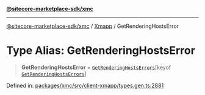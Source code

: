 [**@sitecore-marketplace-sdk/xmc**](../../../../README.md)

***

[@sitecore-marketplace-sdk/xmc](../../../../README.md) / [Xmapp](../README.md) / GetRenderingHostsError

# Type Alias: GetRenderingHostsError

> **GetRenderingHostsError** = [`GetRenderingHostsErrors`](GetRenderingHostsErrors.md)\[keyof [`GetRenderingHostsErrors`](GetRenderingHostsErrors.md)\]

Defined in: [packages/xmc/src/client-xmapp/types.gen.ts:2881](https://github.com/Sitecore/marketplace-sdk/blob/main/packages/xmc/src/client-xmapp/types.gen.ts#L2881)
